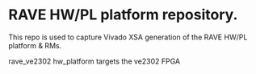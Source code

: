 
# RAVE HW/PL platform repository.

This repo is used to capture Vivado XSA generation of the RAVE HW/PL platform & RMs.

rave_ve2302 hw_platform targets the ve2302 FPGA
